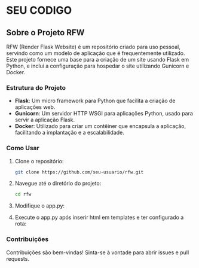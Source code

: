 # SEU CODIGO



## Sobre o Projeto RFW

RFW (Render Flask Website) é um repositório criado para uso pessoal, servindo como um modelo de aplicação que é frequentemente utilizado. Este projeto fornece uma base para a criação de um site usando Flask em Python, e inclui a configuração para hospedar o site utilizando Gunicorn e Docker.

### Estrutura do Projeto

- **Flask**: Um micro framework para Python que facilita a criação de aplicações web.
- **Gunicorn**: Um servidor HTTP WSGI para aplicações Python, usado para servir a aplicação Flask.
- **Docker**: Utilizado para criar um contêiner que encapsula a aplicação, facilitando a implantação e a escalabilidade.

### Como Usar

1. Clone o repositório:
    ```sh
    git clone https://github.com/seu-usuario/rfw.git
    ```
2. Navegue até o diretório do projeto:
    ```sh
    cd rfw
    ```
3. Modifique o app.py:

4. Execute o app.py após inserir html em templates e ter configurado a rota:

### Contribuições

Contribuições são bem-vindas! Sinta-se à vontade para abrir issues e pull requests.
